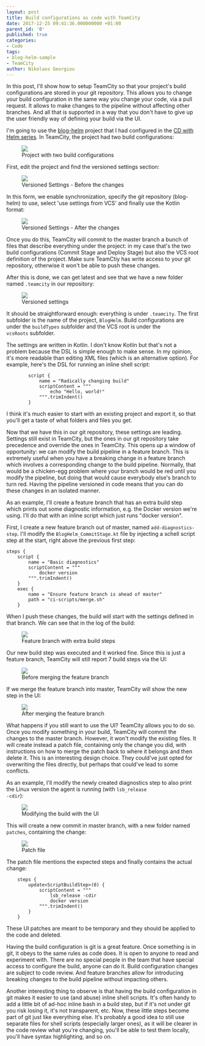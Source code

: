 ```yaml
---
layout: post
title: Build configurations as code with TeamCity
date: 2017-12-25 09:41:36.000000000 +01:00
parent_id: '0'
published: true
categories:
- Code
tags:
- blog-helm-sample
- TeamCity
author: Nikolaos Georgiou
---
```


In this post, I'll show how to setup TeamCity so that your project's build configurations are stored in your git repository. This allows you to change your build configuration in the same way you change your code, via a pull request. It allows to make changes to the pipeline without affecting other branches. And all that is supported in a way that you don't have to give up the user friendly way of defining your build via the UI.

<!--more-->

I'm going to use the <a href="https://github.com/ngeor/blog-helm">blog-helm</a> project that I had configured in the <a href="{{ site.baseurl }}/cd-with-helm.html">CD with Helm series</a>. In TeamCity, the project had two build configurations:

<figure><img src="{{ site.baseurl }}/assets/2017/12/25/08_20_48-projects-e28094-teamcity.png" /><figcaption>Project with two build configurations</figcaption></figure>

First, edit the project and find the versioned settings section:

<figure><img src="{{ site.baseurl }}/assets/2017/12/25/08_24_14-blog-helm-project-_-versioned-settings-e28094-teamcity.png" /><figcaption>Versioned Settings - Before the changes</figcaption></figure>

In this form, we enable synchronization, specify the git repository (blog-helm) to use, select 'use settings from VCS' and finally use the Kotlin format:

<figure><img src="{{ site.baseurl }}/assets/2017/12/25/08_26_46-blog-helm-project-_-versioned-settings-e28094-teamcity.png" /><figcaption>Versioned Settings - After the changes</figcaption></figure>

Once you do this, TeamCity will commit to the master branch a bunch of files that describe everything under the project: in my case that's the two build configurations (Commit Stage and Deploy Stage) but also the VCS root definition of the project. Make sure TeamCtiy has write access to your git repository, otherwise it won't be able to push these changes.

After this is done, we can get latest and see that we have a new folder named <code>.teamcity</code> in our repository:

<figure><img src="{{ site.baseurl }}/assets/2017/12/25/08_41_52-blog-helm-visual-studio-code.png" /><figcaption>Versioned settings</figcaption></figure>

It should be straightforward enough: everything is under <code>.teamcity</code>. The first subfolder is the name of the project, <code>BlogHelm</code>. Build configurations are under the <code>buildTypes</code> subfolder and the VCS root is under the <code>vcsRoots</code> subfolder.

The settings are written in Kotlin. I don't know Kotlin but that's not a problem because the DSL is simple enough to make sense. In my opinion, it's more readable than editing XML files (which is an alternative option). For example, here's the DSL for running an inline shell script:

```
        script {
            name = "Radically changing build"
            scriptContent = """
                echo "Hello, world!"
            """.trimIndent()
        }
```

I think it's much easier to start with an existing project and export it, so that you'll get a taste of what folders and files you get.

Now that we have this in our git repository, these settings are leading. Settings still exist in TeamCity, but the ones in our git repository take precedence and override the ones in TeamCity. This opens up a window of opportunity: we can modify the build pipeline in a feature branch. This is extremely useful when you have a breaking change in a feature branch which involves a corresponding change to the build pipeline. Normally, that would be a chicken-egg problem where your branch would be red until you modify the pipeline, but doing that would cause everybody else's branch to turn red. Having the pipeline versioned in code means that you can do these changes in an isolated manner.

As an example, I'll create a feature branch that has an extra build step which prints out some diagnostic information, e.g. the Docker version we're using. I'll do that with an inline script which just runs "docker version".

First, I create a new feature branch out of master, named <code>add-diagnostics-step</code>. I'll modify the <code>BlogHelm_CommitStage.kt</code> file by injecting a schell script step at the start, right above the previous first step:

```
steps {
    script {
        name = "Basic diagnostics"
        scriptContent = """
            docker version
        """.trimIndent()
    }
    exec {
        name = "Ensure feature branch is ahead of master"
        path = "ci-scripts/merge.sh"
    }
```

When I push these changes, the build will start with the settings defined in that branch. We can see that in the log of the build:

<figure><img src="{{ site.baseurl }}/assets/2017/12/25/09_04_48-blog-helm-__-commit-stage-_-1-3-2-add-diagnostics-step-1-25-dec-17-08_02-_-bu.png" /><figcaption>Feature branch with extra build steps</figcaption></figure>

Our new build step was executed and it worked fine. Since this is just a feature branch, TeamCity will still report 7 build steps via the UI:

<figure><img src="{{ site.baseurl }}/assets/2017/12/25/09_06_47-commit-stage-configuration-e28094-teamcity.png" /><figcaption>Before merging the feature branch</figcaption></figure>

If we merge the feature branch into master, TeamCity will show the new step in the UI:

<figure><img src="{{ site.baseurl }}/assets/2017/12/25/09_13_14-commit-stage-configuration-e28094-teamcity.png" /><figcaption>After merging the feature branch</figcaption></figure>

What happens if you still want to use the UI? TeamCity allows you to do so. Once you modify something in your build, TeamCity will commit the changes to the master branch. However, it won't modify the existing files. It will create instead a patch file, containing only the change you did, with instructions on how to merge the patch back to where it belongs and then delete it. This is an interesting design choice. They could've just opted for overwriting the files directly, but perhaps that could've lead to some conflicts.

As an example, I'll modify the newly created diagnostics step to also print the Linux version the agent is running (with <code>lsb_release -cdir</code>):

<figure><img src="{{ site.baseurl }}/assets/2017/12/25/09_18_42-todoist_-to-do-list-and-task-manager.png" /><figcaption>Modifying the build with the UI</figcaption></figure>

This will create a new commit in master branch, with a new folder named <code>patches</code>, containing the change:

<figure><img src="{{ site.baseurl }}/assets/2017/12/25/09_22_33-3f8adc5d-5b14-4a13-9ecd-70b624f828de-kts-blog-helm-visual-studio-code.png" /><figcaption>Patch file</figcaption></figure>

The patch file mentions the expected steps and finally contains the actual change:

```
    steps {
        update<ScriptBuildStep>(0) {
            scriptContent = """
                lsb_release -cdir
                docker version
            """.trimIndent()
        }
    }
```

These UI patches are meant to be temporary and they should be applied to the code and deleted.

Having the build configuration is git is a great feature. Once something is in git, it obeys to the same rules as code does. It is open to anyone to read and experiment with. There are no special people in the team that have special access to configure the build, anyone can do it. Build configuration changes are subject to code review. And feature branches allow for introducing breaking changes to the build pipeline without impacting others.

Another interesting thing to observe is that having the build configuration in git makes it easier to use (and abuse) inline shell scripts. It's often handy to add a little bit of ad-hoc inline bash in a build step, but if it's not under git you risk losing it, it's not transparent, etc. Now, these little steps become part of git just like everything else. It's probably a good idea to still use separate files for shell scripts (especially larger ones), as it will be clearer in the code review what you're changing, you'll be able to test them locally, you'll have syntax highlighting, and so on.

